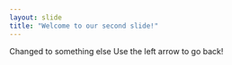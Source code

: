 ```yaml
---
layout: slide
title: "Welcome to our second slide!"
---
```

Changed to something else
Use the left arrow to go back!
